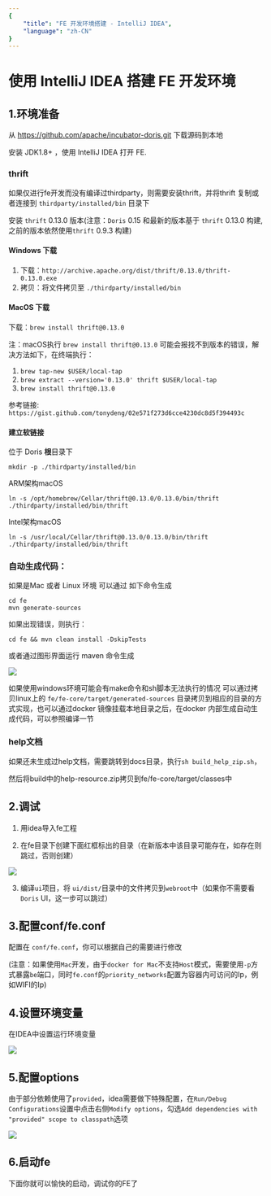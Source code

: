 ```yaml
---
{
    "title": "FE 开发环境搭建 - IntelliJ IDEA",
    "language": "zh-CN"
}
---
```


<!-- 
Licensed to the Apache Software Foundation (ASF) under one
or more contributor license agreements.  See the NOTICE file
distributed with this work for additional information
regarding copyright ownership.  The ASF licenses this file
to you under the Apache License, Version 2.0 (the
"License"); you may not use this file except in compliance
with the License.  You may obtain a copy of the License at

  http://www.apache.org/licenses/LICENSE-2.0

Unless required by applicable law or agreed to in writing,
software distributed under the License is distributed on an
"AS IS" BASIS, WITHOUT WARRANTIES OR CONDITIONS OF ANY
KIND, either express or implied.  See the License for the
specific language governing permissions and limitations
under the License.
-->

# 使用 IntelliJ IDEA 搭建 FE 开发环境

## 1.环境准备

从 https://github.com/apache/incubator-doris.git 下载源码到本地

安装 JDK1.8+ ，使用 IntelliJ IDEA 打开 FE.

### thrift

如果仅进行fe开发而没有编译过thirdparty，则需要安装thrift，并将thrift 复制或者连接到 `thirdparty/installed/bin` 目录下

安装 `thrift` 0.13.0 版本(注意：`Doris` 0.15 和最新的版本基于 `thrift` 0.13.0 构建, 之前的版本依然使用`thrift` 0.9.3 构建)

#### Windows 下载

1. 下载：`http://archive.apache.org/dist/thrift/0.13.0/thrift-0.13.0.exe`
2. 拷贝：将文件拷贝至 `./thirdparty/installed/bin`

#### MacOS 下载

下载：`brew install thrift@0.13.0`

注：macOS执行 `brew install thrift@0.13.0` 可能会报找不到版本的错误，解决方法如下，在终端执行：

1. `brew tap-new $USER/local-tap`
2. `brew extract --version='0.13.0' thrift $USER/local-tap`
3. `brew install thrift@0.13.0`

参考链接: `https://gist.github.com/tonydeng/02e571f273d6cce4230dc8d5f394493c`

#### 建立软链接

位于 Doris **根**目录下

`mkdir -p ./thirdparty/installed/bin`

ARM架构macOS

`ln -s /opt/homebrew/Cellar/thrift@0.13.0/0.13.0/bin/thrift ./thirdparty/installed/bin/thrift`

Intel架构macOS

`ln -s /usr/local/Cellar/thrift@0.13.0/0.13.0/bin/thrift ./thirdparty/installed/bin/thrift`

### 自动生成代码：

如果是Mac 或者 Linux 环境 可以通过 如下命令生成

```
cd fe
mvn generate-sources
```

如果出现错误，则执行：

```
cd fe && mvn clean install -DskipTests
```

或者通过图形界面运行 maven 命令生成

![](/images/gen_code.png)

如果使用windows环境可能会有make命令和sh脚本无法执行的情况 可以通过拷贝linux上的 `fe/fe-core/target/generated-sources` 目录拷贝到相应的目录的方式实现，也可以通过docker 镜像挂载本地目录之后，在docker 内部生成自动生成代码，可以参照编译一节

### help文档

如果还未生成过help文档，需要跳转到docs目录，执行`sh build_help_zip.sh`，

然后将build中的help-resource.zip拷贝到fe/fe-core/target/classes中

## 2.调试

1. 用idea导入fe工程

2. 在fe目录下创建下面红框标出的目录（在新版本中该目录可能存在，如存在则跳过，否则创建）

![](/images/DEBUG4.png)

3. 编译`ui`项目，将 `ui/dist/`目录中的文件拷贝到`webroot`中（如果你不需要看`Doris` UI，这一步可以跳过）

## 3.配置conf/fe.conf

配置在 `conf/fe.conf`，你可以根据自己的需要进行修改

(注意：如果使用`Mac`开发，由于`docker for Mac`不支持`Host`模式，需要使用`-p`方式暴露`be`端口，同时`fe.conf`的`priority_networks`配置为容器内可访问的Ip，例如WIFI的Ip)

## 4.设置环境变量

在IDEA中设置运行环境变量

![](/images/DEBUG5.png)

## 5.配置options

由于部分依赖使用了`provided`，idea需要做下特殊配置，在`Run/Debug Configurations`设置中点击右侧`Modify options`，勾选`Add dependencies with "provided" scope to classpath`选项

![](/images/idea_options.png)

## 6.启动fe

下面你就可以愉快的启动，调试你的FE了

